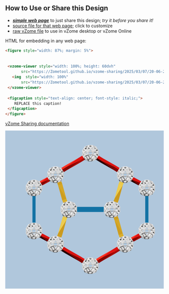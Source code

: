 
## How to Use or Share this Design

 - [***simple web page***](<https://Zometool.github.io/vzome-sharing/2025/03/07/20-06-20-978Z-PRJ-HYP-Model-6-Blue-Flat-Cell/>) to just share this design; *try it before you share it!*
 - [source file for that web page](<https://github.com/Zometool/vzome-sharing/edit/main/2025/03/07/20-06-20-978Z-PRJ-HYP-Model-6-Blue-Flat-Cell/index.md>); click to customize
 - [raw vZome file](<https://raw.githubusercontent.com/Zometool/vzome-sharing/main/2025/03/07/20-06-20-978Z-PRJ-HYP-Model-6-Blue-Flat-Cell/PRJ-HYP-Model-6-Blue-Flat-Cell.vZome>) to use in vZome desktop or vZome Online
 
 HTML for embedding in any web page:
 ```html
<figure style="width: 87%; margin: 5%">
  
  
  <vzome-viewer style="width: 100%; height: 60dvh" 
        src="https://Zometool.github.io/vzome-sharing/2025/03/07/20-06-20-978Z-PRJ-HYP-Model-6-Blue-Flat-Cell/PRJ-HYP-Model-6-Blue-Flat-Cell.vZome" >
    <img  style="width: 100%"
        src="https://Zometool.github.io/vzome-sharing/2025/03/07/20-06-20-978Z-PRJ-HYP-Model-6-Blue-Flat-Cell/PRJ-HYP-Model-6-Blue-Flat-Cell.png" >
  </vzome-viewer>

  <figcaption style="text-align: center; font-style: italic;">
     REPLACE this caption!
  </figcaption>
</figure>

 ```

[vZome Sharing documentation](https://vzome.github.io/vzome/sharing.html#how-it-works)

![Image](<PRJ-HYP-Model-6-Blue-Flat-Cell.png>)

